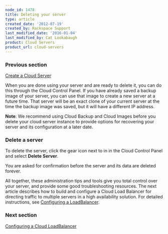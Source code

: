 ```yaml
---
node_id: 1478
title: Deleting your server
type: article
created_date: '2012-07-19'
created_by: Rackspace Support
last_modified_date: '2016-01-04'
last_modified_by: Cat Lookabaugh
product: Cloud Servers
product_url: cloud-servers
---
```


### Previous section

[Create a Cloud Server](/how-to/create-a-cloud-server)

When you are done using your server and are ready to delete it, you can
do this through the Cloud Control Panel.  If you have already saved a
backup image of your server, you can use that image to create a new
server at a future time.  That server will be an exact clone of your current server
at the time the backup image was saved, but it will have a different IP
address.

**Note**: We recommend using Cloud Backup and Cloud Images before you
delete your cloud server instance to provide options for recovering your
server and its configuration at a later date.

### Delete a server

To delete the server, click the gear icon next to in in the Cloud
Control Panel and select **Delete Server**.

You are asked for confirmation before the server and its data are
deleted forever.

All together, these administration tips and tools give you total control
over your server, and provide some good troubleshooting resources.  The
next article describes how to build and configure a Cloud Load Balancer
for directing traffic to multiple servers in a high availability
solution.  For detailed instructions, see [Configuring a LoadBalancer](/how-to/configure-a-load-balancer).

### Next section

[Configuring a Cloud LoadBalancer](/how-to/configure-a-load-balancer)
